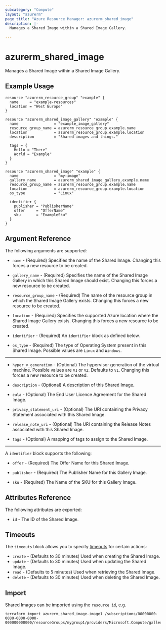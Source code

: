 ```yaml
---
subcategory: "Compute"
layout: "azurerm"
page_title: "Azure Resource Manager: azurerm_shared_image"
description: |-
  Manages a Shared Image within a Shared Image Gallery.

---
```


# azurerm_shared_image

Manages a Shared Image within a Shared Image Gallery.

## Example Usage

```hcl
resource "azurerm_resource_group" "example" {
  name     = "example-resources"
  location = "West Europe"
}

resource "azurerm_shared_image_gallery" "example" {
  name                = "example_image_gallery"
  resource_group_name = azurerm_resource_group.example.name
  location            = azurerm_resource_group.example.location
  description         = "Shared images and things."

  tags = {
    Hello = "There"
    World = "Example"
  }
}

resource "azurerm_shared_image" "example" {
  name                = "my-image"
  gallery_name        = azurerm_shared_image_gallery.example.name
  resource_group_name = azurerm_resource_group.example.name
  location            = azurerm_resource_group.example.location
  os_type             = "Linux"

  identifier {
    publisher = "PublisherName"
    offer     = "OfferName"
    sku       = "ExampleSku"
  }
}
```

## Argument Reference

The following arguments are supported:

* `name` - (Required) Specifies the name of the Shared Image. Changing this forces a new resource to be created.

* `gallery_name` - (Required) Specifies the name of the Shared Image Gallery in which this Shared Image should exist. Changing this forces a new resource to be created.

* `resource_group_name` - (Required) The name of the resource group in which the Shared Image Gallery exists. Changing this forces a new resource to be created.

* `location` - (Required) Specifies the supported Azure location where the Shared Image Gallery exists. Changing this forces a new resource to be created.

* `identifier` - (Required) An `identifier` block as defined below.

* `os_type` - (Required) The type of Operating System present in this Shared Image. Possible values are `Linux` and `Windows`.

---

* `hyper_v_generation` - (Optional) The hypervisor generation of the virtual machine. Possible values are `V1` or `V2`. Defaults to `V1`. Changing this forces a new resource to be created.

* `description` - (Optional) A description of this Shared Image.

* `eula` - (Optional) The End User Licence Agreement for the Shared Image.

* `privacy_statement_uri` - (Optional) The URI containing the Privacy Statement associated with this Shared Image.

* `release_note_uri` - (Optional) The URI containing the Release Notes associated with this Shared Image.

* `tags` - (Optional) A mapping of tags to assign to the Shared Image.

---

A `identifier` block supports the following:

* `offer` - (Required) The Offer Name for this Shared Image.

* `publisher` - (Required) The Publisher Name for this Gallery Image.

* `sku` - (Required) The Name of the SKU for this Gallery Image.

## Attributes Reference

The following attributes are exported:

* `id` - The ID of the Shared Image.

## Timeouts

The `timeouts` block allows you to specify [timeouts](https://www.terraform.io/docs/configuration/resources.html#timeouts) for certain actions:

* `create` - (Defaults to 30 minutes) Used when creating the Shared Image.
* `update` - (Defaults to 30 minutes) Used when updating the Shared Image.
* `read` - (Defaults to 5 minutes) Used when retrieving the Shared Image.
* `delete` - (Defaults to 30 minutes) Used when deleting the Shared Image.

## Import

Shared Images can be imported using the `resource id`, e.g.

```shell
terraform import azurerm_shared_image.image1 /subscriptions/00000000-0000-0000-0000-000000000000/resourceGroups/mygroup1/providers/Microsoft.Compute/galleries/gallery1/images/image1
```
